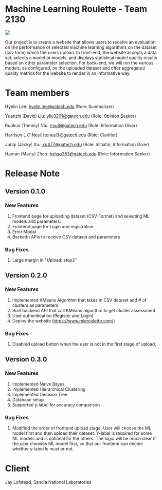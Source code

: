 # Machine Learning Roulette - Team 2130
![](https://github.com/JackyXu-Cool/Team-2130-Machine-Learning-Roulette/actions/workflows/node.js.yml/badge.svg)

Our project is to create a website that allows users to receive an evaluation on the performance of selected machine learning algorithms on the dataset (csv form) which the users upload. In front-end, the website accepts a data set, selects a model or models, and displays statistical model quality results based on other parameter selection. For back-end, we will run the various models, as configured, on the uploaded dataset and offer aggregated quality metrics for the website to render in an informative way.

# Team members
Hyelin Lee: hyelin.lee@gatech.edu (Role: Summarizer)

Yuanzhi (David) Liu: yliu3201@gatech.edu (Role: Opinion Seeker)

Ruokun (Tommy) Niu: rniu8@gatech.edu (Role: Information Giver)

Harrison L O'Neal: honeal3@gatech.edu (Role: Clarifier)

Junqi (Jacky) Xu: jxu477@gatech.edu (Role: Initiator, Information Giver)

Haoran (Marty) Zhao: hzhao353@gatech.edu (Role: Information Seeker)

# Release Note
## Version 0.1.0
### New Features
1. Frontend page for uploading dataset (CSV Format) and selecting ML models and parameters.
2. Frontend page for Login and registration
3. Error Modal
4. Backedn APIs to receive CSV dataset and parameters
### Bug Fixes
1. Large margin in "Upload: step2"

## Version 0.2.0
### New Features
1. Implemented KMeans Algorithm that takes in CSV dataset and # of clusters as parameters
2. Built backend API that call KMeans algorithm to get cluster assessment
3. User authentication (Register and Login)
4. Deploy the website (https://www.mleroulette.com/)
### Bug Fixes
1. Disabled upload button when the user is not in the first stage of upload.

## Version 0.3.0
### New Features
1. Implemented Naive Bayes
2. Implemented Hierarchical Clustering
3. Implemented Decision Tree
4. Database setup
5. Supported y-label for accuracy comparison
### Bug Fixes
1. Modified the order of frontend upload stage. User will choose the ML model first and then upload their dataset. Y-label is required for some ML models and is optional for the others. The logic will be much clear if the user chooses ML model first, so that our frontend can decide whether y-label is must or not.

# Client
Jay Lofstead, Sandia National Laboratories
